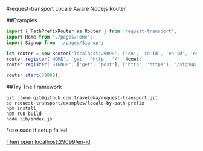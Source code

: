 #request-transport
Locale Aware Nodejs Router

##Examples
```JavaScript
import { PathPrefixRouter as Router } from 'request-transport';
import Home from './pages/Home';
import Signup from './pages/Signup';

let router = new Router('localhost:29099', ['en', 'id-id', 'en-id', 'en-sg']);
router.register('HOME', 'get', 'http', '/', Home);
router.register('SIGNUP', ['get', 'post'], ['http', 'https'], '/signup', Signup);

router.start(29099);
```

##Try The Framework
```Shell
git clone git@github.com:traveloka/request-transport.git
cd request-transport/examples/locale-by-path-prefix
npm install
npm run build
node lib/index.js
```
*use sudo if setup failed

<a href="http://localhost:29099/en-id" target="_blank">Then open localhost:29099/en-id</a>
